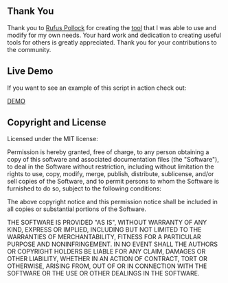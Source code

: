 ## Thank You

Thank you to [Rufus Pollock](https://github.com/rufuspollock) for creating the [tool](https://github.com/rufuspollock/s3-bucket-listing) that I was able to use and modify for my own needs. Your hard work and dedication to creating useful tools for others is greatly appreciated. Thank you for your contributions to the community.

## Live Demo

If you want to see an example of this script in action check out:

[DEMO](https://sergejfrank.github.io/web_tools/s3/)

## Copyright and License

Licensed under the MIT license:

Permission is hereby granted, free of charge, to any person obtaining a copy
of this software and associated documentation files (the "Software"), to deal
in the Software without restriction, including without limitation the rights
to use, copy, modify, merge, publish, distribute, sublicense, and/or sell
copies of the Software, and to permit persons to whom the Software is
furnished to do so, subject to the following conditions:

The above copyright notice and this permission notice shall be included in
all copies or substantial portions of the Software.

THE SOFTWARE IS PROVIDED "AS IS", WITHOUT WARRANTY OF ANY KIND, EXPRESS OR
IMPLIED, INCLUDING BUT NOT LIMITED TO THE WARRANTIES OF MERCHANTABILITY,
FITNESS FOR A PARTICULAR PURPOSE AND NONINFRINGEMENT. IN NO EVENT SHALL THE
AUTHORS OR COPYRIGHT HOLDERS BE LIABLE FOR ANY CLAIM, DAMAGES OR OTHER
LIABILITY, WHETHER IN AN ACTION OF CONTRACT, TORT OR OTHERWISE, ARISING FROM,
OUT OF OR IN CONNECTION WITH THE SOFTWARE OR THE USE OR OTHER DEALINGS IN
THE SOFTWARE.
